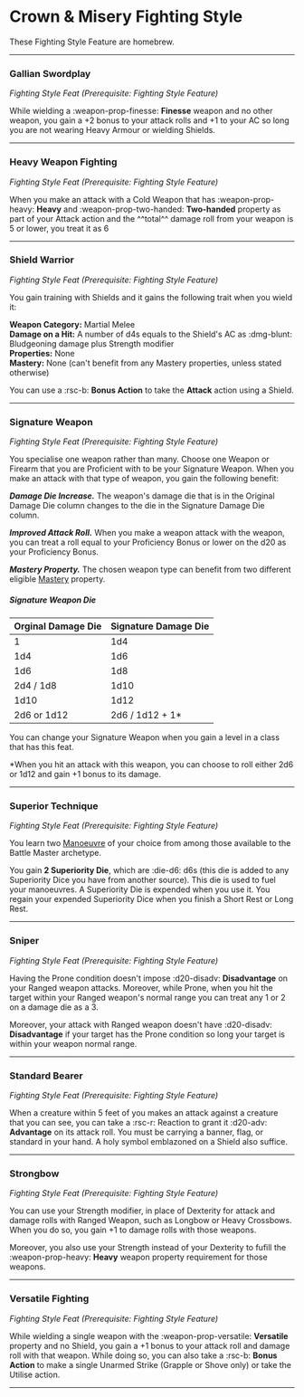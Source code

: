 # Crown & Misery Fighting Style

These Fighting Style Feature are homebrew.

---

### Gallian Swordplay

*Fighting Style Feat (Prerequisite: Fighting Style Feature)*

While wielding a :weapon-prop-finesse: **Finesse** weapon and no other weapon, you gain a +2 bonus to your attack rolls and +1 to your AC so long you are not wearing Heavy Armour or wielding Shields.

---

### Heavy Weapon Fighting

*Fighting Style Feat (Prerequisite: Fighting Style Feature)*  

When you make an attack with a Cold Weapon that has :weapon-prop-heavy: **Heavy** and :weapon-prop-two-handed: **Two-handed** property as part of your Attack action and the ^^total^^ damage roll from your weapon is 5 or lower, you treat it as 6

---

### Shield Warrior

*Fighting Style Feat (Prerequisite: Fighting Style Feature)*

You gain training with Shields and it gains the following trait when you wield it:

**Weapon Category:** Martial Melee  
**Damage on a Hit:** A number of d4s equals to the Shield's AC as :dmg-blunt: Bludgeoning damage plus Strength modifier  
**Properties:** None  
**Mastery:** None (can't benefit from any Mastery properties, unless stated otherwise)

You can use a :rsc-b: **Bonus Action** to take the **Attack** action using a Shield.

---

### Signature Weapon

*Fighting Style Feat (Prerequisite: Fighting Style Feature)*

You specialise one weapon rather than many. Choose one Weapon or Firearm that you are Proficient with to be your Signature Weapon. When you make an attack with that type of weapon, you gain the following benefit:

***Damage Die Increase.*** The weapon's damage die that is in the Original Damage Die column changes to the die in the Signature Damage Die column.

***Improved Attack Roll.*** When you make a weapon attack with the weapon, you can treat a roll equal to your Proficiency Bonus or lower on the d20 as your Proficiency Bonus.

***Mastery Property.*** The chosen weapon type can benefit from two different eligible [Mastery](../../../equipment/weapon/index.md#mastery-properties) property.

##### Signature Weapon Die

| Orginal Damage Die | Signature Damage Die |
|---|---|
| 1 | 1d4 |
| 1d4 | 1d6 |
| 1d6 | 1d8 |
| 2d4 / 1d8 | 1d10 |
| 1d10 | 1d12 |
| 2d6 or 1d12 | 2d6 / 1d12 + 1* |

You can change your Signature Weapon when you gain a level in a class that has this feat.

*When you hit an attack with this weapon, you can choose to roll either 2d6 or 1d12 and gain +1 bonus to its damage.

---

### Superior Technique

*Fighting Style Feat (Prerequisite: Fighting Style Feature)*

You learn two [Manoeuvre](../../class-options/fighter-manoeuvre.md) of your choice from among those available to the Battle Master archetype. 

You gain **2 Superiority Die**, which are :die-d6: d6s (this die is added to any Superiority Dice you have from another source). This die is used to fuel your manoeuvres. A Superiority Die is expended when you use it. You regain your expended Superiority Dice when you finish a Short Rest or Long Rest.

---

### Sniper

*Fighting Style Feat (Prerequisite: Fighting Style Feature)*  

Having the Prone condition doesn't impose :d20-disadv: **Disadvantage** on your Ranged weapon attacks. Moreover, while Prone, when you hit the target within your Ranged weapon's normal range you can treat any 1 or 2 on a damage die as a 3.

Moreover, your attack with Ranged weapon doesn't have :d20-disadv: **Disadvantage** if your target has the Prone condition so long your target is within your weapon normal range.

---

### Standard Bearer

*Fighting Style Feat (Prerequisite: Fighting Style Feature)*

When a creature within 5 feet of you makes an attack against a creature that you can see, you can take a :rsc-r: Reaction to grant it :d20-adv: **Advantage** on its attack roll. You must be carrying a banner, flag, or standard in your hand. A holy symbol emblazoned on a Shield also suffice.

---

### Strongbow

*Fighting Style Feat (Prerequisite: Fighting Style Feature)*

You can use your Strength modifier, in place of Dexterity for attack and damage rolls with Ranged Weapon, such as Longbow or Heavy Crossbows. When you do so, you gain +1 to damage rolls with those weapons.

Moreover, you also use your Strength instead of your Dexterity to fufill the :weapon-prop-heavy: **Heavy** weapon property requirement for those weapons.

---

### Versatile Fighting

*Fighting Style Feat (Prerequisite: Fighting Style Feature)*

While wielding a single weapon with the :weapon-prop-versatile: **Versatile** property and no Shield, you gain a +1 bonus to your attack roll and damage roll with that weapon. While doing so, you can also take a :rsc-b: **Bonus Action** to make a single Unarmed Strike (Grapple or Shove only) or take the Utilise action.

---